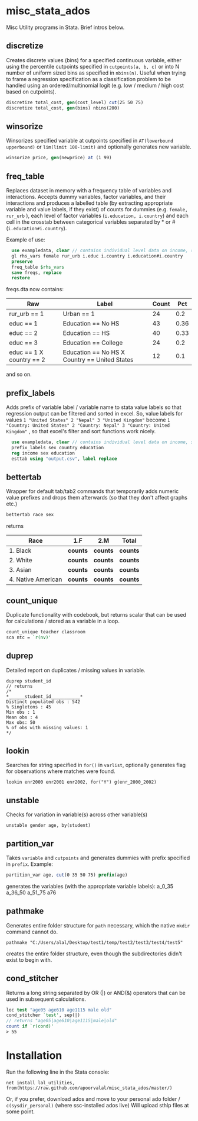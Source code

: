 # misc_stata_ados
Misc Utility programs in Stata. Brief intros below.

## discretize
Creates discrete values (bins) for a specified continuous variable, either using the percentile cutpoints specified in `cutpoints(a, b, c)` or into N number of uniform sized bins as specified in `nbins(n)`. 
Useful when trying to frame a regression specification as a classification problem to be handled using an ordered/multinomial logit (e.g. low / medium / high cost based on cutpoints). 

```stata
discretize total_cost, gen(cost_level) cut(25 50 75)
discretize total_cost, gen(bins) nbins(200)
```

## winsorize
Winsorizes specified variable at cutpoints specified in `AT(lowerbound upperbound)` or `lim(limit 100-limit)` and optionally generates new variable.

```stata
winsorize price, gen(newprice) at (1 99)

```
## freq_table
Replaces dataset in memory with a frequency table of variables and interactions. Accepts dummy variables, factor variables, and their interactions and produces a labelled table (by extracting appropriate variable and value labels, if they exist) of counts for dummies (e.g. `female, rur_urb` ), each level of factor variables (`i.education, i.country`) and each cell in the crosstab between categorical variables separated by * or # (`i.education#i.country`).

Example of use:
```stata
  use exampledata, clear // contains individual level data on income, sex, education, country, rural/urban location
  gl rhs_vars female rur_urb i.educ i.country i.education#i.country
  preserve
  freq_table $rhs_vars
  save freqs, replace
  restore
```
freqs.dta now contains:

| Raw                       | Label                                         | Count | Pct  |
|---------------------------|-----------------------------------------------|-------|------|
| rur_urb == 1              | Urban == 1                                    | 24    | 0.2  |
| educ == 1                 | Education == No HS                            | 43    | 0.36 |
| educ == 2                 | Education == HS                               | 40    | 0.33 |
| educ == 3                 | Education == College                          | 24    | 0.2  |
| educ == 1 X country == 2  | Education == No HS X Country == United States | 12    | 0.1  |

and so on. 


## prefix_labels
Adds prefix of variable label / variable name to stata value labels so that regression output can be filtered and sorted in excel. So, value labels for values `1 "United States" 2 "Nepal" 3 "United Kingdom"` become ` 1 "Country: United States" 2 "Country: Nepal" 3 "Country: United Kingdom" ` , so that excel's filter and sort functions work nicely. 

```stata
  use exampledata, clear // contains individual level data on income, sex, education, country, rural/urban location
  prefix_labels sex country education
  reg income sex education 
  esttab using "output.csv", label replace
```
## bettertab
Wrapper for default tab/tab2 commands that temporarily adds numeric value prefixes and drops them afterwards (so that they don't affect graphs etc.)
```stata
bettertab race sex
```
returns

| Race                      | 1.F                         | 2.M              | Total    |       
|---------------------------|-----------------------------|------------------|----------|       
| 1. Black                  | **counts**                  | **counts**       |**counts**|       
| 2. White                  | **counts**                  | **counts**       |**counts**|       
| 3. Asian                  | **counts**                  | **counts**       |**counts**|       
| 4. Native American        | **counts**                  | **counts**       |**counts**|       

## count_unique
Duplicate functionality with codebook, but returns scalar that can be used for calculations / stored as a variable in a loop.
```stata
count_unique teacher classroom
sca ntc = `r(nv)'
```
## duprep
Detailed report on duplicates / missing values in variable.

```
duprep student_id 
// returns
/*
*______student_id___________*
Distinct populated obs : 542
% Singletons : 45
Min obs : 1
Mean obs : 4
Max obs: 50
% of obs with missing values: 1
*/

```
## lookin
Searches for string specified in `for()` in `varlist`, optionally generates flag for observations where matches were found.
```
lookin enr2000 enr2001 enr2002, for("Y") g(enr_2000_2002)
```
## unstable
Checks for variation in variable(s) across other variable(s)
```
unstable gender age, by(student)
```
## partition_var
Takes `variable` and `cutpoints` and generates dummies with prefix specified in `prefix`. Example:
```stata
partition_var age, cut(0 35 50 75) prefix(age)
```
generates the variables (with the appropriate variable labels):
a_0_35
a_36_50
a_51_75
a76

## pathmake
Generates entire folder structure for `path` necessary, which the native `mkdir` command cannot do. 
```
pathmake "C:/Users/alal/Desktop/test1/temp/test2/test3/test4/test5"
```
creates the entire folder structure, even though the subdirectories didn't exist to begin with. 

## cond_stitcher
Returns a long string separated by OR (|) or AND(&) operators that can be used in subsequent calculations. 
```stata
loc test "age05 age610 age1115 male old"
cond_stitcher `test', sep(|)
// returns "age05|age610|age1115|male|old"
count if `r(cond)'   
> 55 
``` 



# Installation
Run the following line in the Stata console:

`net install lal_utilities, from(https://raw.github.com/apoorvalal/misc_stata_ados/master/)`

Or, if you prefer, download ados and move to your personal ado folder / `c(sysdir_personal)` (where ssc-installed ados live) 
Will upload sthlp files at some point. 

